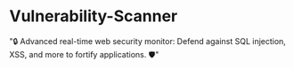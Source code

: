 # Vulnerability-Scanner
"🔒 Advanced real-time web security monitor: Defend against SQL injection, XSS, and more to fortify applications. 🛡️"
